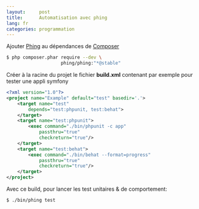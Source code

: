 ```yaml
---
layout:     post
title:      Automatisation avec phing
lang: fr
categories: programmation
---
```


Ajouter [Phing] au dépendances de [Composer]

```bash 
$ php composer.phar require --dev \
                    phing/phing:"*@stable"
``` 

Créer à la racine du projet le fichier **build.xml** contenant par exemple pour tester une appli symfony

```xml 
<?xml version="1.0"?>
<project name="Example" default="test" basedir='.'>
    <target name="test"
        depends="test:phpunit, test:behat">
    </target>
    <target name="test:phpunit">
        <exec command="./bin/phpunit -c app" 
            passthru="true" 
            checkreturn="true"/>
    </target>
    <target name="test:behat">
        <exec command="./bin/behat --format=progress" 
            passthru="true" 
            checkreturn="true"/>
    </target>
</project>
``` 

Avec ce build, pour lancer les test unitaires & de comportement:

```bash 
$ ./bin/phing test
``` 

[Phing]: http://www.phing.info/
[Composer]: http://getcomposer.org/
